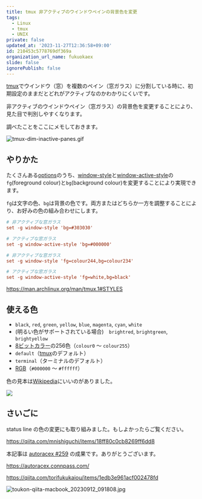 ```yaml
---
title: tmux 非アクティブのウインドウペインの背景色を変更
tags:
  - Linux
  - tmux
  - UNIX
private: false
updated_at: '2023-11-27T12:36:58+09:00'
id: 210453c5778769df369a
organization_url_name: fukuokaex
slide: false
ignorePublish: false
---
```


[tmux]でウインドウ（窓）を複数のペイン（窓ガラス）に分割している時に、初期設定のままだとどれがアクティブなのかわかりにくいです。

非アクティブのウインドウペイン（窓ガラス）の背景色を変更することにより、見た目で判別しやすくなります。

調べたことをここにメモしておきます。

![tmux-dim-inactive-panes.gif](https://qiita-image-store.s3.ap-northeast-1.amazonaws.com/0/82804/ffb5977a-db65-1f96-9396-f3447c278335.gif)

## やりかた

たくさんある[options]のうち、[window-style]と[window-active-style]の`fg`(foreground colour)と`bg`(background colour)を変更することにより実現できます。

`fg`は文字の色、`bg`は背景の色です。両方またはどちらか一方を調整することにより、お好みの色の組み合わせにします。

```shell:$HOME/.tmux.conf
# 非アクティブな窓ガラス
set -g window-style 'bg=#303030'

# アクティブな窓ガラス
set -g window-active-style 'bg=#000000'
```

```shell:$HOME/.tmux.conf
# 非アクティブな窓ガラス
set -g window-style 'fg=colour244,bg=colour234'

# アクティブな窓ガラス
set -g window-active-style 'fg=white,bg=black'
```

https://man.archlinux.org/man/tmux.1#STYLES


## 使える色

- `black`, `red`, `green`, `yellow`, `blue`, `magenta`, `cyan`, `white`
- (明るい色がサポートされている場合)　`brightred`, `brightgreen`, `brightyellow`
- [8ビットカラー]の256色（`colour0` 〜 `colour255`）
- `default`（[tmux]のデフォルト）
- `terminal`（ターミナルのデフォルト）
- [RGB]（`#000000` 〜 `#ffffff`）

色の見本は[Wikipedia](https://en.wikipedia.org/wiki/Xterm)にいいのがありました。

![](https://upload.wikimedia.org/wikipedia/commons/1/15/Xterm_256color_chart.svg)

## さいごに

status line の色の変更にも取り組みました。もしよかったらご覧ください。

https://qiita.com/mnishiguchi/items/18ff80c0cb8269ff6dd8

本記事は [autoracex #259](https://autoracex.connpass.com/event/300537/) の成果です。ありがとうございます。

https://autoracex.connpass.com/

https://qiita.com/torifukukaiou/items/1edb3e961acf002478fd

![toukon-qiita-macbook_20230912_091808.jpg](https://qiita-image-store.s3.ap-northeast-1.amazonaws.com/0/82804/fd5c55ec-4fe0-8af6-59bc-bab1ef3d182b.jpeg)

[tmux]: https://github.com/tmux/tmux
[tmux manual]: https://man.archlinux.org/man/tmux.1
[window-style]: https://man.archlinux.org/man/tmux.1#window-style
[window-active-style]: https://man.archlinux.org/man/tmux.1#window-active-style
[options]: https://man.openbsd.org/OpenBSD-current/man1/tmux.1#OPTIONS
[8ビットカラー]: https://ja.wikipedia.org/wiki/%E8%89%B2%E6%B7%B1%E5%BA%A6#8%E3%83%93%E3%83%83%E3%83%88%E3%82%AB%E3%83%A9%E3%83%BC
[RGB]: https://ja.wikipedia.org/wiki/RGB

